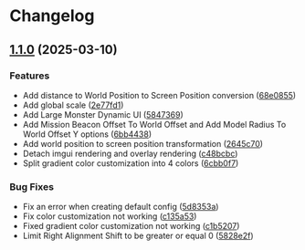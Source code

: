 # Changelog

## [1.1.0](https://github.com/GreenComfyTea/MHWs-YURI-Overlay/compare/v1.0.0...v1.1.0) (2025-03-10)


### Features

* Add distance to World Position to Screen Position conversion ([68e0855](https://github.com/GreenComfyTea/MHWs-YURI-Overlay/commit/68e08557ccb6b63fe47b9e7cd7efc1963f09673d))
* Add global scale ([2e77fd1](https://github.com/GreenComfyTea/MHWs-YURI-Overlay/commit/2e77fd1041a80eee1395f35cb8c148f305019a5c))
* Add Large Monster Dynamic UI ([5847369](https://github.com/GreenComfyTea/MHWs-YURI-Overlay/commit/5847369ce80dd494855e47a673153c805c65702b))
* Add Mission Beacon Offset To World Offset and Add Model Radius To World Offset Y options ([6bb4438](https://github.com/GreenComfyTea/MHWs-YURI-Overlay/commit/6bb44386605cf1559af72fd97cdcf2bda02513c1))
* Add world position to screen position transformation ([2645c70](https://github.com/GreenComfyTea/MHWs-YURI-Overlay/commit/2645c70bd86dd4cba656832c3c064477dd1c50f7))
* Detach imgui rendering and overlay rendering ([c48bcbc](https://github.com/GreenComfyTea/MHWs-YURI-Overlay/commit/c48bcbcdb861c87df5eee8a3cb782139e1fbe07c))
* Split gradient color customization into 4 colors ([6cbb0f7](https://github.com/GreenComfyTea/MHWs-YURI-Overlay/commit/6cbb0f7543874b154828dd40b1a185db56356497))


### Bug Fixes

* Fix an error when creating default config ([5d8353a](https://github.com/GreenComfyTea/MHWs-YURI-Overlay/commit/5d8353af2eb899aef3ea9bd4171cbeda1cebfa6b))
* Fix color customization not working ([c135a53](https://github.com/GreenComfyTea/MHWs-YURI-Overlay/commit/c135a537f2d8951be5fd651b862d2a1239c97227))
* Fixed gradient color customization not working ([c1b5207](https://github.com/GreenComfyTea/MHWs-YURI-Overlay/commit/c1b520747fa1b41f5dc22cd2277b1855c6023933))
* Limit Right Alignment Shift to be greater or equal 0 ([5828e2f](https://github.com/GreenComfyTea/MHWs-YURI-Overlay/commit/5828e2f1a083b8a0019ac3005d0690992babdc66))
